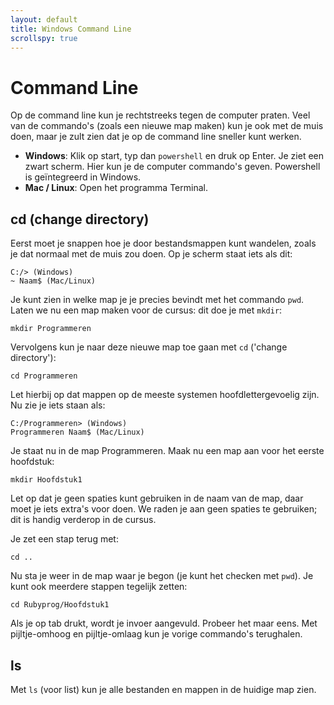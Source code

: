 ```yaml
---
layout: default
title: Windows Command Line
scrollspy: true
---
```


# Command Line
Op de command line kun je rechtstreeks tegen de computer praten. Veel van de commando's (zoals een nieuwe map maken) kun je ook met de muis doen, maar je zult zien dat je op de command line sneller kunt werken.

- **Windows**: Klik op start, typ dan `powershell` en druk op Enter. Je ziet een zwart scherm. Hier kun je de computer commando's geven. Powershell is geïntegreerd in Windows.
- **Mac / Linux**: Open het programma Terminal.

## cd (change directory)
Eerst moet je snappen hoe je door bestandsmappen kunt wandelen, zoals je dat normaal met de muis zou doen. Op je scherm staat iets als dit:

    C:/> (Windows)
    ~ Naam$ (Mac/Linux)

Je kunt zien in welke map je je precies bevindt met het commando `pwd`. Laten we nu een map maken voor de cursus: dit doe je met `mkdir`:

    mkdir Programmeren

Vervolgens kun je naar deze nieuwe map toe gaan met `cd` ('change directory'):

    cd Programmeren

Let hierbij op dat mappen op de meeste systemen hoofdlettergevoelig zijn. Nu zie je iets staan als:

    C:/Programmeren> (Windows)
    Programmeren Naam$ (Mac/Linux)

Je staat nu in de map Programmeren. Maak nu een map aan voor het eerste hoofdstuk:

    mkdir Hoofdstuk1

Let op dat je geen spaties kunt gebruiken in de naam van de map, daar moet je iets extra's voor doen. We raden je aan geen spaties te gebruiken; dit is handig verderop in de cursus.

Je zet een stap terug met:

    cd ..

Nu sta je weer in de map waar je begon (je kunt het checken met `pwd`). Je kunt ook meerdere stappen tegelijk zetten:

    cd Rubyprog/Hoofdstuk1

Als je op tab drukt, wordt je invoer aangevuld. Probeer het maar eens. Met pijltje-omhoog en pijltje-omlaag kun je vorige commando's terughalen.

## ls
Met `ls` (voor list) kun je alle bestanden en mappen in de huidige map zien.
